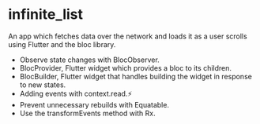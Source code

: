 # infinite_list

An app which fetches data over the network and loads it as a user scrolls using Flutter and the bloc library.

- Observe state changes with BlocObserver.
- BlocProvider, Flutter widget which provides a bloc to its children.
- BlocBuilder, Flutter widget that handles building the widget in response to new states.
- Adding events with context.read.⚡
- Prevent unnecessary rebuilds with Equatable.
- Use the transformEvents method with Rx.
